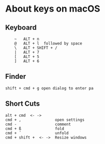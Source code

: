 # About keys on macOS
## Keyboard ##

```
    ~   ALT + n
    @   ALT + l  followed by space
    \   ALT + SHIFT + /
    |   ALT + 7
    [   ALT + 5
    ]   ALT + 6
```

## Finder

```
shift + cmd + g open dialog to enter pa
```

## Short Cuts ##

```
alt + cmd  <- ->
cmd + ,               open settings
cmd -                 comment
cmd + ß               fold
cmd + ´               unfold
cmd + shift +  <- ->  Resize windows
```

